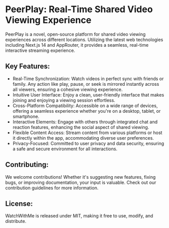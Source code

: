 # PeerPlay: Real-Time Shared Video Viewing Experience

PeerPlay is a novel, open-source platform for shared video viewing experiences across different locations. Utilizing the latest web technologies including Next.js 14 and AppRouter, it provides a seamless, real-time interactive streaming experience.


## Key Features:

- Real-Time Synchronization: Watch videos in perfect sync with friends or family. Any action like play, pause, or seek is mirrored instantly across all viewers, ensuring a cohesive viewing experience.
- Intuitive User Interface: Enjoy a clean, user-friendly interface that makes joining and enjoying a viewing session effortless.
- Cross-Platform Compatibility: Accessible on a wide range of devices, offering a seamless experience whether you're on a desktop, tablet, or smartphone.
- Interactive Elements: Engage with others through integrated chat and reaction features, enhancing the social aspect of shared viewing.
- Flexible Content Access: Stream content from various platforms or host it  directly within the app, accommodating diverse user preferences.
- Privacy-Focused: Committed to user privacy and data security, ensuring a safe and secure environment for all interactions.

## Contributing:
We welcome contributions! Whether it's suggesting new features, fixing bugs, or improving documentation, your input is valuable. Check out our contribution guidelines for more information.

## License:
WatchWithMe is released under MIT, making it free to use, modify, and distribute.

